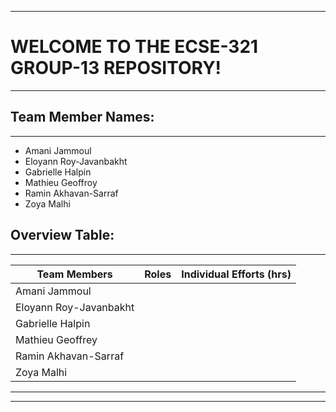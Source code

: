 ********************************************
# WELCOME TO THE ECSE-321 GROUP-13 REPOSITORY!
********************************************

## Team Member Names:
-------------------------------------------------------------------
- Amani Jammoul
- Eloyann Roy-Javanbakht
- Gabrielle Halpin
- Mathieu Geoffroy
- Ramin Akhavan-Sarraf
- Zoya Malhi

## Overview Table:
--------------------------------------------------------------------------
| Team Members                | Roles         | Individual Efforts (hrs) |
| --------------------------- |:-------------:| ------------------------:|
| Amani Jammoul               |               |                          |
| Eloyann Roy-Javanbakht      |               |                          |
| Gabrielle Halpin            |               |                          |
| Mathieu Geoffrey            |               |                          |
| Ramin Akhavan-Sarraf        |               |                          |
| Zoya Malhi                  |               |                          |
__________________________________________________________________________


--------------------------------------------------------------------------
